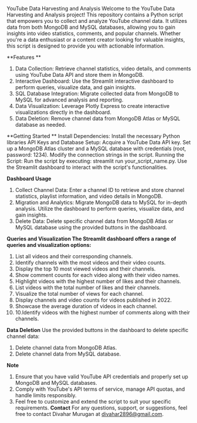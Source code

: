 
YouTube Data Harvesting and Analysis 
Welcome to the YouTube Data Harvesting and Analysis project! This repository contains a Python script that empowers you to collect and analyze YouTube channel data. It utilizes data from both MongoDB and MySQL databases, allowing you to gain insights into video statistics, comments, and popular channels. Whether you're a data enthusiast or a content creator looking for valuable insights, this script is designed to provide you with actionable information.  

**Features **
1. Data Collection: Retrieve channel statistics, video details, and comments using YouTube Data API and store them in MongoDB.
2. Interactive Dashboard: Use the Streamlit interactive dashboard to perform queries, visualize data, and gain insights.
3. SQL Database Integration: Migrate collected data from MongoDB to MySQL for advanced analysis and reporting. 
4. Data Visualization: Leverage Plotly Express to create interactive visualizations directly in the dashboard. 
5. Data Deletion: Remove channel data from MongoDB Atlas or MySQL database as needed. 
    
**Getting Started **
Install Dependencies: 
Install the necessary Python libraries 
API Keys and Database Setup: 
Acquire a YouTube Data API key. Set up a MongoDB Atlas cluster and a MySQL database with credentials (root, password: 1234). Modify the connection strings in the script. 
Running the Script: 
Run the script by executing: streamlit run your_script_name.py. Use the Streamlit dashboard to interact with the script's functionalities. 


**Dashboard Usage** 
1.	Collect Channel Data: Enter a channel ID to retrieve and store channel statistics, playlist information, and video details in MongoDB. 
2.	Migration and Analytics: Migrate MongoDB data to MySQL for in-depth analysis. Utilize the dashboard to perform queries, visualize data, and gain insights. 
3.	Delete Data: Delete specific channel data from MongoDB Atlas or MySQL database using the provided buttons in the dashboard.

**Queries and Visualization The Streamlit dashboard offers a range of queries and visualization options:**
1. List all videos and their corresponding channels.
2. Identify channels with the most videos and their video counts.
3. Display the top 10 most viewed videos and their channels. 
4. Show comment counts for each video along with their video names. 
5. Highlight videos with the highest number of likes and their channels. 
6. List videos with the total number of likes and their channels. 
7. Visualize the total number of views for each channel. 
8. Display channels and video counts for videos published in 2022. 
9. Showcase the average duration of videos in each channel.
10. 10.Identify videos with the highest number of comments along with their channels.

    
**Data Deletion**
Use the provided buttons in the dashboard to delete specific channel data:
1. Delete channel data from MongoDB Atlas.
2. Delete channel data from MySQL database.

**Note**
1. Ensure that you have valid YouTube API credentials and properly set up MongoDB and MySQL databases.
2. Comply with YouTube's API terms of service, manage API quotas, and handle limits responsibly.
3. Feel free to customize and extend the script to suit your specific requirements. 
**Contact**
For any questions, support, or suggestions, feel free to contact Divahar Murugan at divahar2896@gmail.com.  
